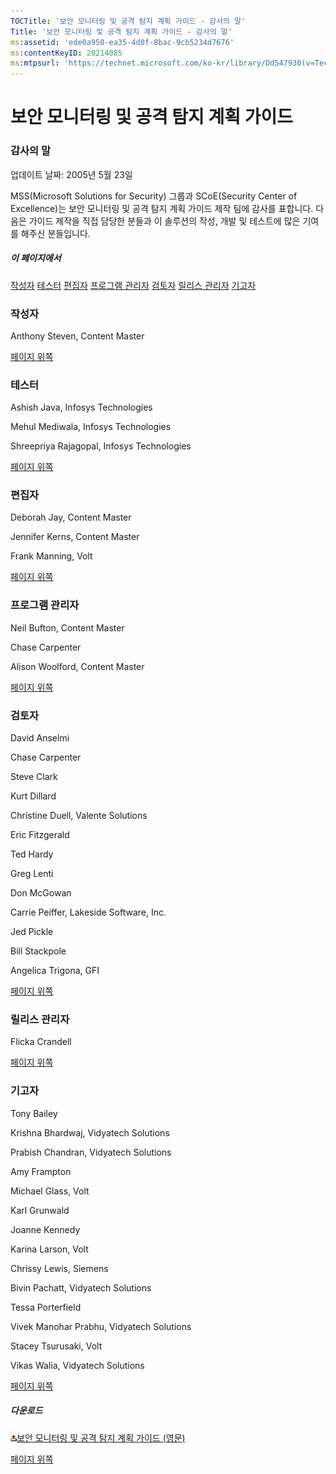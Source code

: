 ```yaml
---
TOCTitle: '보안 모니터링 및 공격 탐지 계획 가이드 - 감사의 말'
Title: '보안 모니터링 및 공격 탐지 계획 가이드 - 감사의 말'
ms:assetid: 'ede0a950-ea35-4d0f-8bac-9cb5234d7676'
ms:contentKeyID: 20214085
ms:mtpsurl: 'https://technet.microsoft.com/ko-kr/library/Dd547930(v=TechNet.10)'
---
```


보안 모니터링 및 공격 탐지 계획 가이드
======================================

### 감사의 말

업데이트 날짜: 2005년 5월 23일

MSS(Microsoft Solutions for Security) 그룹과 SCoE(Security Center of Excellence)는 보안 모니터링 및 공격 탐지 계획 가이드 제작 팀에 감사를 표합니다. 다음은 가이드 제작을 직접 담당한 분들과 이 솔루션의 작성, 개발 및 테스트에 많은 기여를 해주신 분들입니다.

##### 이 페이지에서

[](#egaa)[작성자](#egaa)
[](#efaa)[테스터](#efaa)
[](#eeaa)[편집자](#eeaa)
[](#edaa)[프로그램 관리자](#edaa)
[](#ecaa)[검토자](#ecaa)
[](#ebaa)[릴리스 관리자](#ebaa)
[](#eaaa)[기고자](#eaaa)

### 작성자

Anthony Steven, Content Master

[](#mainsection)[페이지 위쪽](#mainsection)

### 테스터

Ashish Java, Infosys Technologies

Mehul Mediwala, Infosys Technologies

Shreepriya Rajagopal, Infosys Technologies

[](#mainsection)[페이지 위쪽](#mainsection)

### 편집자

Deborah Jay, Content Master

Jennifer Kerns, Content Master

Frank Manning, Volt

[](#mainsection)[페이지 위쪽](#mainsection)

### 프로그램 관리자

Neil Bufton, Content Master 

Chase Carpenter

Alison Woolford, Content Master

[](#mainsection)[페이지 위쪽](#mainsection)

### 검토자

David Anselmi

Chase Carpenter

Steve Clark

Kurt Dillard

Christine Duell, Valente Solutions

Eric Fitzgerald

Ted Hardy

Greg Lenti

Don McGowan

Carrie Peiffer, Lakeside Software, Inc.

Jed Pickle

Bill Stackpole

Angelica Trigona, GFI

[](#mainsection)[페이지 위쪽](#mainsection)

### 릴리스 관리자

Flicka Crandell

[](#mainsection)[페이지 위쪽](#mainsection)

### 기고자

Tony Bailey

Krishna Bhardwaj, Vidyatech Solutions

Prabish Chandran, Vidyatech Solutions

Amy Frampton

Michael Glass, Volt

Karl Grunwald

Joanne Kennedy

Karina Larson, Volt

Chrissy Lewis, Siemens

Bivin Pachatt, Vidyatech Solutions

Tessa Porterfield

Vivek Manohar Prabhu, Vidyatech Solutions

Stacey Tsurusaki, Volt

Vikas Walia, Vidyatech Solutions

[](#mainsection)[페이지 위쪽](#mainsection)

##### 다운로드

[![](images/Dd547930.icon_exe(ko-kr,TechNet.10).gif)](http://go.microsoft.com/fwlink/?linkid=41310)[보안 모니터링 및 공격 탐지 계획 가이드 (영문)](http://go.microsoft.com/fwlink/?linkid=41310)

[](#mainsection)[페이지 위쪽](#mainsection)
